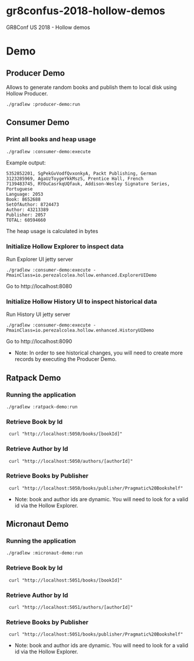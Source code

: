 # gr8confus-2018-hollow-demos
GR8Conf US 2018 - Hollow demos

# Demo

## Producer Demo

Allows to generate random books and publish them to local disk using Hollow Producer.

```
./gradlew :producer-demo:run
```

## Consumer Demo

### Print all books and heap usage

```
./gradlew :consumer-demo:execute
```

Example output:

```
5352852201, SgPekGvVodfQvxonkyA, Packt Publishing, German
3123285969, AgaUzToygeYkkMszS, Prentice Hall, French
7139483745, RYOuCasrkqUQfauk, Addison-Wesley Signature Series, Portuguese
Language: 2053
Book: 8652688
SetOfAuthor: 8724473
Author: 43213389
Publisher: 2057
TOTAL: 60594660
```

The heap usage is calculated in bytes

### Initialize Hollow Explorer to inspect data

Run Explorer UI jetty server

```
./gradlew :consumer-demo:execute -PmainClass=io.perezalcolea.hollow.enhanced.ExplorerUIDemo
```

Go to http://localhost:8080

### Initialize Hollow History UI to inspect historical data

Run History UI jetty server

```
./gradlew :consumer-demo:execute -PmainClass=io.perezalcolea.hollow.enhanced.HistoryUIDemo
```

Go to http://localhost:8090

* Note: In order to see historical changes, you will need to create more records by executing the Producer Demo.

## Ratpack Demo

### Running the application

```
./gradlew :ratpack-demo:run
```

### Retrieve Book by Id

```
 curl "http://localhost:5050/books/[bookId]"
```

### Retrieve Author by Id

```
 curl "http://localhost:5050/authors/[authorId]"
```

### Retrieve Books by Publisher

```
 curl "http://localhost:5050/books/publisher/Pragmatic%20Bookshelf"
```

* Note: book and author ids are dynamic. You will need to look for a valid id via the Hollow Explorer.

## Micronaut Demo

### Running the application

```
./gradlew :micronaut-demo:run
```

### Retrieve Book by Id

```
 curl "http://localhost:5051/books/[bookId]"
```

### Retrieve Author by Id

```
 curl "http://localhost:5051/authors/[authorId]"
```

### Retrieve Books by Publisher

```
 curl "http://localhost:5051/books/publisher/Pragmatic%20Bookshelf"
```

* Note: book and author ids are dynamic. You will need to look for a valid id via the Hollow Explorer.

